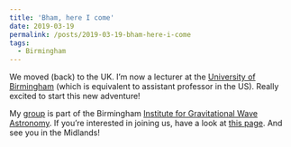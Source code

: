```yaml
---
title: 'Bham, here I come'
date: 2019-03-19
permalink: /posts/2019-03-19-bham-here-i-come
tags:
  - Birmingham
---
```


We moved (back) to the UK. I’m now a lecturer at the [University of Birmingham](<https://www.birmingham.ac.uk/index.aspx>) (which is equivalent to assistant professor in the US). Really excited to start this new adventure!

My [group](<../../../../../index.html?p=2466>) is part of the Birmingham [Institute for Gravitational Wave Astronomy](<http://www.sr.bham.ac.uk/gwgroup/>). If you’re interested in joining us, have a look at [this page](<../../../../../index.html?p=2613>). And see you in the Midlands!

